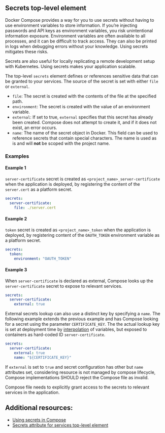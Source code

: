 ## Secrets top-level element

Docker Compose provides a way for you to use secrets without having to use environment variables to store information. If you’re injecting passwords and API keys as environment variables, you risk unintentional information exposure. Environment variables are often available to all processes, and it can be difficult to track access. They can also be printed in logs when debugging errors without your knowledge. Using secrets mitigates these risks.

Secrets are also useful for locally replicating a remote development setup with Kubernetes. Using secrets makes your application scalable.

The top-level `secrets` element defines or references sensitive data that can be granted to your services. The source of the secret is set with either `file` or `external`.

- `file`: The secret is created with the contents of the file at the specified path.
- `environment`: The secret is created with the value of an environment variable.
- `external`: If set to true, `external` specifies that this secret has already been created. Compose does not attempt to create it, and if it does not exist, an error occurs.
- `name`: The name of the secret object in Docker. This field can be used to
  reference secrets that contain special characters. The name is used as is
  and will **not** be scoped with the project name.

### Examples

#### Example 1

`server-certificate` secret is created as `<project_name>_server-certificate` when the application is deployed, by registering the content of the `server.cert` as a platform secret.

```yml
secrets:
  server-certificate:
    file: ./server.cert
```

#### Example 2 

`token` secret  is created as `<project_name>_token` when the application is deployed,
by registering content of the `OAUTH_TOKEN` environment variable as a platform secret.

```yml
secrets:
  token:
    environment: "OAUTH_TOKEN"
```

#### Example 3 

When `server-certificate` is declared as external, Compose looks up the `server-certificate` secret to expose to relevant services.

```yml
secrets:
  server-certificate:
    external: true
```

External secrets lookup can also use a distinct key by specifying a `name`. The following
example extends the previous example and has Compose looking for a secret using the parameter `CERTIFICATE_KEY`. The the actual lookup key is set at deployment time by [interpolation](12-interpolation.md) of
variables, but exposed to containers as hard-coded ID `server-certificate`.

```yml
secrets:
  server-certificate:
    external: true
    name: "${CERTIFICATE_KEY}"
```

If `external` is set to `true` and secret configuration has other but `name` attributes set, considering resource is
not managed by compose lifecycle, Compose implementations SHOULD reject the Compose file as invalid.

Compose file needs to explicitly grant access to the secrets to relevant services in the application.

## Additional resources:

- [Using secrets in Compose](https://docs.docker.com/compose/use-secrets/)
- [Secrets attribute for services top-level element](05-services.md#secrets)

